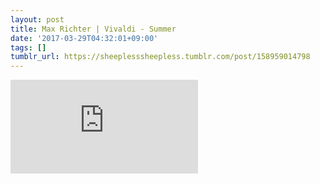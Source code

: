 ```yaml
---
layout: post
title: Max Richter | Vivaldi - Summer
date: '2017-03-29T04:32:01+09:00'
tags: []
tumblr_url: https://sheeplesssheepless.tumblr.com/post/158959014798
---
```

<iframe src="https://www.youtube.com/embed/7y8W9f2-cvI" frameborder="0"></iframe>